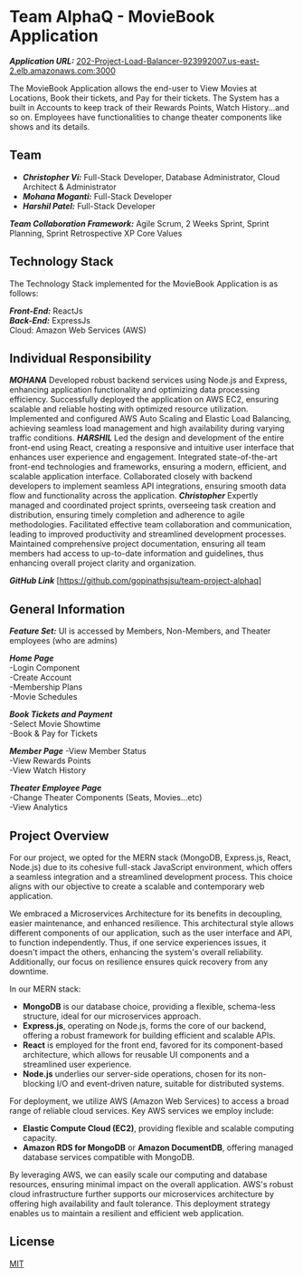 # Team AlphaQ - MovieBook Application

***Application URL:*** [202-Project-Load-Balancer-923992007.us-east-2.elb.amazonaws.com:3000](202-Project-Load-Balancer-923992007.us-east-2.elb.amazonaws.com)

The MovieBook Application allows the end-user to View Movies at Locations, Book their tickets, and Pay for their tickets. The System has a built in Accounts to keep track of their Rewards Points, Watch History...and so on. Employees have functionalities to change theater components like shows and its details.

## Team
* ***Christopher Vi:*** Full-Stack Developer, Database Administrator, Cloud Architect & Administrator  
* ***Mohana Moganti:*** Full-Stack Developer  
* ***Harshil Patel:*** Full-Stack Developer

***Team Collaboration Framework:*** Agile Scrum, 2 Weeks Sprint, Sprint Planning, Sprint Retrospective XP Core Values

## Technology Stack
The Technology Stack implemented for the MovieBook Application is as follows:

***Front-End:*** ReactJs  
***Back-End:*** ExpressJs   
Cloud: Amazon Web Services (AWS)  

## Individual Responsibility
***MOHANA*** 
Developed robust backend services using Node.js and Express, enhancing application functionality and optimizing data processing efficiency.
Successfully deployed the application on AWS EC2, ensuring scalable and reliable hosting with optimized resource utilization.
Implemented and configured AWS Auto Scaling and Elastic Load Balancing, achieving seamless load management and high availability during varying traffic conditions.
***HARSHIL***
Led the design and development of the entire front-end using React, creating a responsive and intuitive user interface that enhances user experience and engagement.
Integrated state-of-the-art front-end technologies and frameworks, ensuring a modern, efficient, and scalable application interface.
Collaborated closely with backend developers to implement seamless API integrations, ensuring smooth data flow and functionality across the application.
***Christopher***
Expertly managed and coordinated project sprints, overseeing task creation and distribution, ensuring timely completion and adherence to agile methodologies.
Facilitated effective team collaboration and communication, leading to improved productivity and streamlined development processes.
Maintained comprehensive project documentation, ensuring all team members had access to up-to-date information and guidelines, thus enhancing overall project clarity and organization.

***GitHub Link*** [https://github.com/gopinathsjsu/team-project-alphaq]


## General Information

***Feature Set:***
UI is accessed by Members, Non-Members, and Theater employees (who are admins)

***Home Page***  
-Login Component  
-Create Account  
-Membership Plans  
-Movie Schedules  

***Book Tickets and Payment***  
-Select Movie Showtime    
-Book & Pay for Tickets  

***Member Page***
-View Member Status  
-View Rewards Points  
-View Watch History  

***Theater Employee Page***  
-Change Theater Components (Seats, Movies...etc)  
-View Analytics

## Project Overview
For our project, we opted for the MERN stack (MongoDB, Express.js, React, Node.js) due to its cohesive full-stack JavaScript environment, which offers a seamless integration and a streamlined development process. This choice aligns with our objective to create a scalable and contemporary web application.

We embraced a Microservices Architecture for its benefits in decoupling, easier maintenance, and enhanced resilience. This architectural style allows different components of our application, such as the user interface and API, to function independently. Thus, if one service experiences issues, it doesn't impact the others, enhancing the system's overall reliability. Additionally, our focus on resilience ensures quick recovery from any downtime.

In our MERN stack:
- **MongoDB** is our database choice, providing a flexible, schema-less structure, ideal for our microservices approach.
- **Express.js**, operating on Node.js, forms the core of our backend, offering a robust framework for building efficient and scalable APIs.
- **React** is employed for the front end, favored for its component-based architecture, which allows for reusable UI components and a streamlined user experience.
- **Node.js** underlies our server-side operations, chosen for its non-blocking I/O and event-driven nature, suitable for distributed systems.

For deployment, we utilize AWS (Amazon Web Services) to access a broad range of reliable cloud services. Key AWS services we employ include:
- **Elastic Compute Cloud (EC2)**, providing flexible and scalable computing capacity.
- **Amazon RDS for MongoDB** or **Amazon DocumentDB**, offering managed database services compatible with MongoDB.

By leveraging AWS, we can easily scale our computing and database resources, ensuring minimal impact on the overall application. AWS's robust cloud infrastructure further supports our microservices architecture by offering high availability and fault tolerance. This deployment strategy enables us to maintain a resilient and efficient web application.


## License

[MIT](https://choosealicense.com/licenses/mit/)
